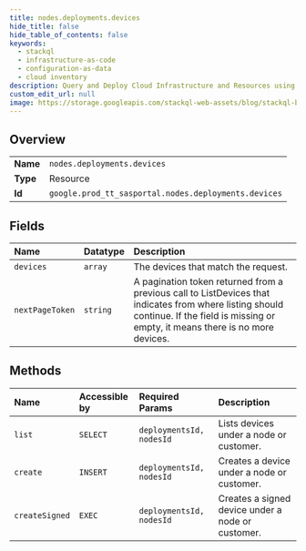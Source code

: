 ```yaml
---
title: nodes.deployments.devices
hide_title: false
hide_table_of_contents: false
keywords:
  - stackql
  - infrastructure-as-code
  - configuration-as-data
  - cloud inventory
description: Query and Deploy Cloud Infrastructure and Resources using SQL
custom_edit_url: null
image: https://storage.googleapis.com/stackql-web-assets/blog/stackql-blog-post-featured-image.png
---
```

  
    

## Overview
<table><tbody>
<tr><td><b>Name</b></td><td><code>nodes.deployments.devices</code></td></tr>
<tr><td><b>Type</b></td><td>Resource</td></tr>
<tr><td><b>Id</b></td><td><code>google.prod_tt_sasportal.nodes.deployments.devices</code></td></tr>
</tbody></table>

## Fields
| Name | Datatype | Description |
|:-----|:---------|:------------|
| `devices` | `array` | The devices that match the request. |
| `nextPageToken` | `string` | A pagination token returned from a previous call to ListDevices that indicates from where listing should continue. If the field is missing or empty, it means there is no more devices. |
## Methods
| Name | Accessible by | Required Params | Description |
|:-----|:--------------|:----------------|:------------|
| `list` | `SELECT` | `deploymentsId, nodesId` | Lists devices under a node or customer. |
| `create` | `INSERT` | `deploymentsId, nodesId` | Creates a device under a node or customer. |
| `createSigned` | `EXEC` | `deploymentsId, nodesId` | Creates a signed device under a node or customer. |
